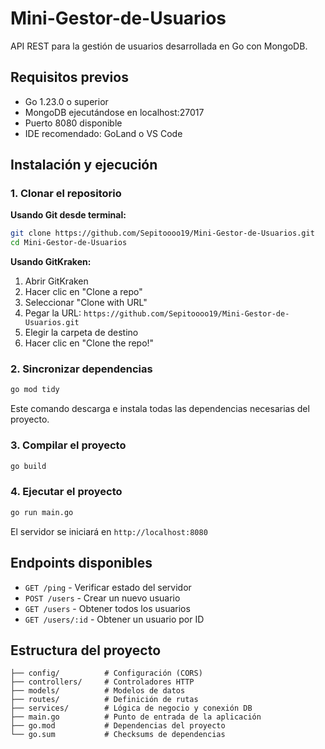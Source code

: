 # Mini-Gestor-de-Usuarios

API REST para la gestión de usuarios desarrollada en Go con MongoDB.

## Requisitos previos

- Go 1.23.0 o superior
- MongoDB ejecutándose en localhost:27017
- Puerto 8080 disponible
- IDE recomendado: GoLand o VS Code

## Instalación y ejecución

### 1. Clonar el repositorio

**Usando Git desde terminal:**
```bash
git clone https://github.com/Sepitoooo19/Mini-Gestor-de-Usuarios.git
cd Mini-Gestor-de-Usuarios
```

**Usando GitKraken:**
1. Abrir GitKraken
2. Hacer clic en "Clone a repo"
3. Seleccionar "Clone with URL"
4. Pegar la URL: `https://github.com/Sepitoooo19/Mini-Gestor-de-Usuarios.git`
5. Elegir la carpeta de destino
6. Hacer clic en "Clone the repo!"

### 2. Sincronizar dependencias
```bash
go mod tidy
```
Este comando descarga e instala todas las dependencias necesarias del proyecto.

### 3. Compilar el proyecto
```bash
go build
```

### 4. Ejecutar el proyecto
```bash
go run main.go
```

El servidor se iniciará en `http://localhost:8080`

## Endpoints disponibles

- `GET /ping` - Verificar estado del servidor
- `POST /users` - Crear un nuevo usuario
- `GET /users` - Obtener todos los usuarios
- `GET /users/:id` - Obtener un usuario por ID

## Estructura del proyecto

```
├── config/          # Configuración (CORS)
├── controllers/     # Controladores HTTP
├── models/          # Modelos de datos
├── routes/          # Definición de rutas
├── services/        # Lógica de negocio y conexión DB
├── main.go          # Punto de entrada de la aplicación
├── go.mod           # Dependencias del proyecto
└── go.sum           # Checksums de dependencias
```